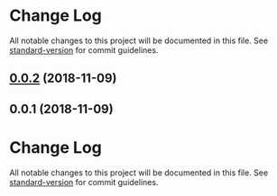 # Change Log

All notable changes to this project will be documented in this file. See [standard-version](https://github.com/conventional-changelog/standard-version) for commit guidelines.

<a name="0.0.2"></a>
## [0.0.2](https://github.com/web-west/nuxt-vk-rtrg/compare/v0.0.1...v0.0.2) (2018-11-09)



<a name="0.0.1"></a>
## 0.0.1 (2018-11-09)



# Change Log

All notable changes to this project will be documented in this file. See [standard-version](https://github.com/conventional-changelog/standard-version) for commit guidelines.
